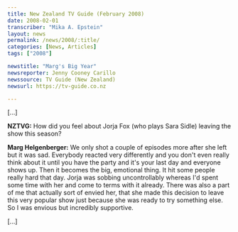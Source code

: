 ```yaml
---
title: New Zealand TV Guide (February 2008)
date: 2008-02-01
transcriber: "Mika A. Epstein"
layout: news
permalink: /news/2008/:title/
categories: [News, Articles]
tags: ["2008"]

newstitle: "Marg's Big Year"
newsreporter: Jenny Cooney Carillo
newssource: TV Guide (New Zealand)
newsurl: https://tv-guide.co.nz

---
```


[...]

**NZTVG:** How did you feel about Jorja Fox (who plays Sara Sidle) leaving the show this season?

**Marg Helgenberger:** We only shot a couple of episodes more after she left but it was sad. Everybody reacted very differently and you don't even really think about it until you have the party and it's your last day and everyone shows up. Then it becomes the big, emotional thing. It hit some people really hard that day. Jorja was sobbing uncontrollably whereas I'd spent some time with her and come to terms with it already. There was also a part of me that actually sort of envied her, that she made this decision to leave this very popular show just because she was ready to try something else. So I was envious but incredibly supportive.

[...]
